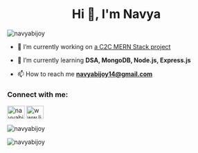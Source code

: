 <h1 align="center">Hi 👋, I'm Navya</h1>
<p align="left"> <img src="https://komarev.com/ghpvc/?username=navyabijoy&label=Profile%20views&color=0e75b6&style=flat" alt="navyabijoy" /> </p>

- 🔭 I’m currently working on [a C2C MERN Stack project](https://github.com/navyabijoy/mern-project)

- 🌱 I’m currently learning **DSA, MongoDB, Node.js, Express.js**

- 📫 How to reach me **navyabijoy14@gmail.com**

<h3 align="left">Connect with me:</h3>
<p align="left">
<a href="https://twitter.com/navyabijoy" target="blank"><img align="center" src="https://raw.githubusercontent.com/rahuldkjain/github-profile-readme-generator/master/src/images/icons/Social/twitter.svg" alt="navyabijoy" height="30" width="40" /></a>
<a href="https://linkedin.com/in/www.linkedin.com/in/navya-bijoy-883a35249" target="blank"><img align="center" src="https://raw.githubusercontent.com/rahuldkjain/github-profile-readme-generator/master/src/images/icons/Social/linked-in-alt.svg" alt="www.linkedin.com/in/navya-bijoy-883a35249" height="30" width="40" /></a>
</p>


<p><img align="center" src="https://github-readme-stats.vercel.app/api/top-langs?username=navyabijoy&show_icons=true&locale=en&layout=compact" alt="navyabijoy" /></p>

<p><img align="center" src="https://github-readme-streak-stats.herokuapp.com/?user=navyabijoy&" alt="navyabijoy" /></p>
